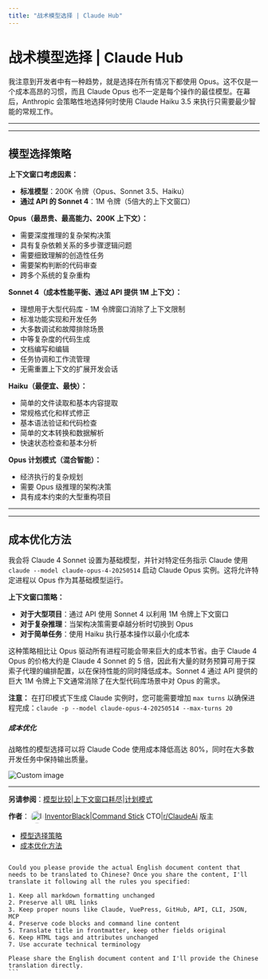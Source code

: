 ```yaml
---
title: "战术模型选择 | Claude Hub"
---
```


# 战术模型选择 | Claude Hub

我注意到开发者中有一种趋势，就是选择在所有情况下都使用 Opus。这不仅是一个成本高昂的习惯，而且 Claude Opus 也不一定是每个操作的最佳模型。在幕后，Anthropic 会策略性地选择何时使用 Claude Haiku 3.5 来执行只需要最少智能的常规工作。

* * *

* * *

## 模型选择策略[​](#model-selection-strategy "Direct link to 模型选择策略")

**上下文窗口考虑因素：**

-   **标准模型**：200K 令牌（Opus、Sonnet 3.5、Haiku）
-   **通过 API 的 Sonnet 4**：1M 令牌（5倍大的上下文窗口）

**Opus（最昂贵、最高能力、200K 上下文）：**

-   需要深度推理的复杂架构决策
-   具有复杂依赖关系的多步骤逻辑问题
-   需要细致理解的创造性任务
-   需要架构判断的代码审查
-   跨多个系统的复杂重构

**Sonnet 4（成本性能平衡、通过 API 提供 1M 上下文）：**

-   理想用于大型代码库 - 1M 令牌窗口消除了上下文限制
-   标准功能实现和开发任务
-   大多数调试和故障排除场景
-   中等复杂度的代码生成
-   文档编写和编辑
-   任务协调和工作流管理
-   无需重置上下文的扩展开发会话

**Haiku（最便宜、最快）：**

-   简单的文件读取和基本内容提取
-   常规格式化和样式修正
-   基本语法验证和代码检查
-   简单的文本转换和数据解析
-   快速状态检查和基本分析

**Opus 计划模式（混合智能）：**

-   经济执行的复杂规划
-   需要 Opus 级推理的架构决策
-   具有成本约束的大型重构项目

* * *

* * *

## 成本优化方法[​](#cost-optimization-approach "Direct link to 成本优化方法")

我会将 Claude 4 Sonnet 设置为基础模型，并针对特定任务指示 Claude 使用 `claude --model claude-opus-4-20250514` 启动 Claude Opus 实例。这将允许特定进程以 Opus 作为其基础模型运行。

**上下文窗口策略：**

-   **对于大型项目**：通过 API 使用 Sonnet 4 以利用 1M 令牌上下文窗口
-   **对于复杂推理**：当架构决策需要卓越分析时切换到 Opus
-   **对于简单任务**：使用 Haiku 执行基本操作以最小化成本

这种策略相比让 Opus 驱动所有进程可能会带来巨大的成本节省。由于 Claude 4 Opus 的价格大约是 Claude 4 Sonnet 的 5 倍，因此有大量的财务预算可用于探索子代理的编排配置，以在保持性能的同时降低成本。Sonnet 4 通过 API 提供的巨大 1M 令牌上下文通常消除了在大型代码库场景中对 Opus 的需求。

**注意：** 在打印模式下生成 Claude 实例时，您可能需要增加 `max turns` 以确保进程完成：`claude -p --model claude-opus-4-20250514 --max-turns 20`

##### 成本优化

战略性的模型选择可以将 Claude Code 使用成本降低高达 80%，同时在大多数开发任务中保持输出质量。

<img src="/img/discovery/019.png" alt="Custom image" style="max-width: 165px; height: auto;" />

* * *

**另请参阅**：[模型比较](/model-comparison.html)|[上下文窗口耗尽](/mechanics-context-window-depletion.html)|[计划模式](/mechanics-plan-mode.html)

**作者**：[<img src="/img/claudes-greatest-soldier.png" alt="InventorBlack profile" style="width: 25px; height: 25px; display: inline-block; vertical-align: middle; margin: 0 3px; border-radius: 50%;" />InventorBlack](https://www.linkedin.com/in/wilfredkasekende/)|[Command Stick](https://commandstick.com) CTO|[r/ClaudeAi](https://reddit.com/r/ClaudeAI) 版主

-   [模型选择策略](#model-selection-strategy)
-   [成本优化方法](#cost-optimization-approach)
```` but not the actual English content to translate. 

Could you please provide the actual English document content that needs to be translated to Chinese? Once you share the content, I'll translate it following all the rules you specified:

1. Keep all markdown formatting unchanged
2. Preserve all URL links
3. Keep proper nouns like Claude, VuePress, GitHub, API, CLI, JSON, MCP
4. Preserve code blocks and command line content
5. Translate title in frontmatter, keep other fields original
6. Keep HTML tags and attributes unchanged  
7. Use accurate technical terminology

Please share the English document content and I'll provide the Chinese translation directly.
```
